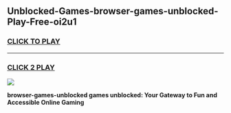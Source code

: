 
## Unblocked-Games-browser-games-unblocked-Play-Free-oi2u1
<h3>
<a href="https://premium76.site?title=browser-games-unblocked&ref=09A">CLICK TO PLAY</a></h3>
<hr>

<h3>
<a href="https://premium76.site?title=browser-games-unblocked&ref=09A">CLICK 2 PLAY</a>
  
</h3>

<a href="https://premium76.site?title=browser-games-unblocked&ref=09A"><img src="https://clearcache.store/games.png"></a>


**browser-games-unblocked games unblocked: Your Gateway to Fun and Accessible Online Gaming**
